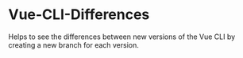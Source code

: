 # Vue-CLI-Differences
Helps to see the differences between new versions of the Vue CLI by creating a new branch for each version.
